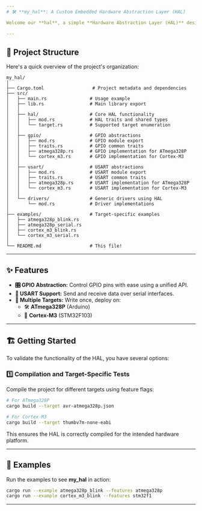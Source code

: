 ```yaml
---
# 🛠️ **my_hal**: A Custom Embedded Hardware Abstraction Layer (HAL)

Welcome our **hal**, a simple **Hardware Abstraction Layer (HAL)** designed for embedded systems! 🚀 This library provides a unified API to work with peripherals like GPIO and USART across 2 microcontroller targets, including **ATmega328P** (Arduino) and **Cortex-M3** (STM32F103).

---
```


## 📂 **Project Structure**

Here's a quick overview of the project's organization:

```plaintext
my_hal/
│
├── Cargo.toml                  # Project metadata and dependencies
├── src/
│   ├── main.rs                # Usage example
│   ├── lib.rs                 # Main library export
│   │
│   ├── hal/                   # Core HAL functionality
│   │   ├── mod.rs             # HAL traits and shared types
│   │   └── target.rs          # Supported target enumeration
│   │
│   ├── gpio/                  # GPIO abstractions
│   │   ├── mod.rs             # GPIO module export
│   │   ├── traits.rs          # GPIO common traits
│   │   ├── atmega328p.rs      # GPIO implementation for ATmega328P
│   │   └── cortex_m3.rs       # GPIO implementation for Cortex-M3
│   │
│   ├── usart/                 # USART abstractions
│   │   ├── mod.rs             # USART module export
│   │   ├── traits.rs          # USART common traits
│   │   ├── atmega328p.rs      # USART implementation for ATmega328P
│   │   └── cortex_m3.rs       # USART implementation for Cortex-M3
│   │
│   └── drivers/               # Generic drivers using HAL
│       └── mod.rs             # Driver implementations
│
├── examples/                  # Target-specific examples
│   ├── atmega328p_blink.rs
│   ├── atmega328p_serial.rs
│   ├── cortex_m3_blink.rs
│   └── cortex_m3_serial.rs
│
└── README.md                  # This file!
```
---

## ✨ **Features**

- **🎛️ GPIO Abstraction:** Control GPIO pins with ease using a unified API.
- **📡 USART Support:** Send and receive data over serial interfaces.
- **🎯 Multiple Targets:** Write once, deploy on:
  - 🛠️ **ATmega328P** (Arduino)
  - 🔧 **Cortex-M3** (STM32F103)

---

## 🏗️ **Getting Started**

To validate the functionality of the HAL, you have several options:

### 1️⃣ Compilation and Target-Specific Tests
Compile the project for different targets using feature flags:

```bash
# For ATmega328P
cargo build --target avr-atmega328p.json

# For Cortex-M3
cargo build --target thumbv7m-none-eabi

```

This ensures the HAL is correctly compiled for the intended hardware platform.

---

## 🚦 **Examples**

Run the examples to see **my_hal** in action:
```bash
cargo run --example atmega328p_blink --features atmega328p
cargo run --example cortex_m3_blink --features stm32f1
```

---
